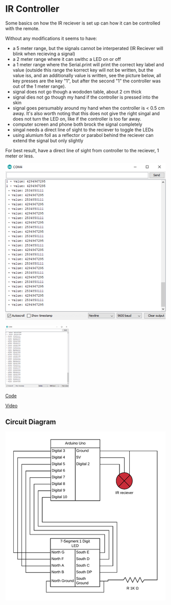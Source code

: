 # IR Controller

Some basics on how the IR reciever is set up can how it can be controlled with the remote. 

Without any modifications it seems to have:
- a 5 meter range, but the signals cannot be interperated (IR Reciever will blink when recieving a signal)
- a 2 meter range where it can swithc a LED on or off
- a 1 meter range where the Serial.print will print the correct key label and value (outside this range the korrect key will not be written, but the value iss, and an additionally value is written, see the picture below, all key presses are the key "1", but after the second "1" the controller was out of the 1 meter range).
- signal does not go though a wododen table, about 2 cm thick
- signal dies not go though my hand if the controller is pressed into the skin
- signal goes persumably around my hand when the controller is < 0.5 cm away. It's also worth noting that this does not give the right singal and does not turn the LED on, like if the controller is too far away.
- computer screen and phone both brock the signal completely
- singal needs a direct line of sight to the reciever to toggle the LEDs
- using alumium foil as a reflector or parabol behind the reciever can extend the signal but only slightly

For best result, have a direct line of sight from controller to the reciever, 1 meter or less.

![Signal Output](./signal-output.png)

<img src="./signal-output.png" width="200">

[Code](./ir-controller.ino)

[Video](./ir-controller.mp4)

## Circuit Diagram

![Circuit Diagram](./ir-controller.png)
